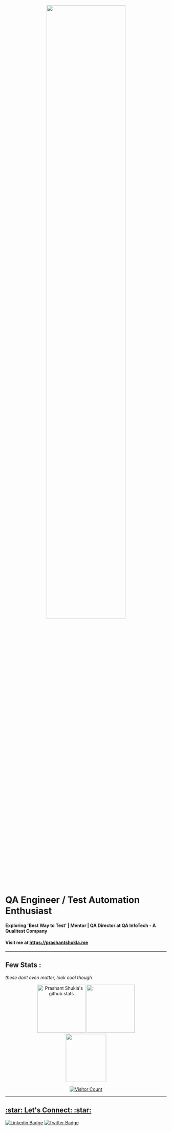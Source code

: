   <p align="center">
    <a href="https://prashantshukla.me">
      <img src="assets/MyWebsiteheader.gif" height="70%">
    </a>
  </p>
  
  
  # QA Engineer / Test Automation Enthusiast
  
  #### Exploring 'Best Way to Test' | Mentor | QA Director at QA InfoTech - A Qualitest Company
  #### Visit me at https://prashantshukla.me
  
  ----
  
  ## Few Stats : 
  _these dont even matter, look cool though_
    
<p align="center"> 
  <img src="https://github-readme-stats.vercel.app/api?username=prashantshukla-qa&amp;show_icons=true&amp;theme=radical" alt="Prashant Shukla's github stats" height="150"/> 
  <img src="https://github-readme-stats.vercel.app/api/top-langs/?username=prashantshukla-qa&layout=compact&hide_title=1&card_width=300&theme=radical" height="150">
  <a href="https://stackoverflow.com/users/1517162/prashant-shukla">
    <img src="https://stackoverflow.com/users/flair/1517162.png" height="150" width="50%"
  </a>
  <p align="center"> 
    <img src="https://profile-counter.glitch.me/prashantshukla-qa/count.svg" alt="Visitor Count" align="center" />
  </p>
</p>
  
 ----
    
<h2 align="left">:star: Let's Connect: :star:</h2>

[![Linkedin Badge](https://img.shields.io/badge/-Prashant%20Shukla-blue?style=flat-square&logo=Linkedin&logoColor=white&link=https://www.linkedin.com/in/shuklaprashantqa/)](https://www.linkedin.com/in/shuklaprashantqa/) [![Twitter Badge](https://img.shields.io/badge/-Prashant%20Shukla-blue?style=flat-square&logo=Twitter&logoColor=white&link=https://twitter.com/shuklprashant)](https://twitter.com/shuklprashant)

